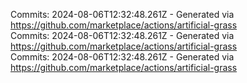 Commits: 2024-08-06T12:32:48.261Z - Generated via https://github.com/marketplace/actions/artificial-grass
<br>
Commits: 2024-08-06T12:32:48.261Z - Generated via https://github.com/marketplace/actions/artificial-grass
<br>
Commits: 2024-08-06T12:32:48.261Z - Generated via https://github.com/marketplace/actions/artificial-grass
<br>
